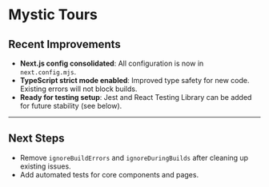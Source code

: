 # Mystic Tours

## Recent Improvements

- **Next.js config consolidated**: All configuration is now in `next.config.mjs`.
- **TypeScript strict mode enabled**: Improved type safety for new code. Existing errors will not block builds.
- **Ready for testing setup**: Jest and React Testing Library can be added for future stability (see below).

---

## Next Steps
- Remove `ignoreBuildErrors` and `ignoreDuringBuilds` after cleaning up existing issues.
- Add automated tests for core components and pages. 
